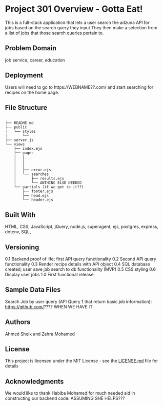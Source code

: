 # Project 301 Overview - Gotta Eat!
This is a full-stack application that lets a user search the adzuna API for jobs based on the search query they input They then make a selection from a list of jobs that those search queries pertain to.

## Problem Domain
job service, career, education

## Deployment
Users will need to go to https://WEBNAME??.com/ and start searching for recipes on the home page.

## File Structure

```

├── README.md
├── public
|   └── styles
|       └──
├── server.js
└── views
    ├── index.ejs
    ├── pages
    │   |
    │   │   
    │   │   
    │   ├── error.ejs
    │   └── searches
    │       ├── results.ejs
    │       └── ANTHING ELSE NEEDED
    └── partials (if we get to it??)
        ├── footer.ejs
        ├── head.ejs
        └── header.ejs
```

## Built With
HTML, CSS, JavaScript, jQuery, node.js, superagent, ejs, postgres, express, dotenv, SQL, 

## Versioning
0.1 Backend proof of life; first API query functionality
0.2 Second API query functionality
0.3 Render recipe details with API object
0.4 SQL database created; user save job search to db functionality (MVP)
0.5 CSS styling
0.6 Display user jobs
1.0 First functional release

## Sample Data Files
Search Job by user query (API Query 1 that return basic job information): https://github.com/???? WHEN WE HAVE IT



## Authors
Ahmed Sheik and Zahra Mohamed

## License
This project is licensed under the MIT License - see the [LICENSE.md](LICENSE.md) file for details

## Acknowledgments
We would like to thank Habiba Mohamed for much needed aid in constructing our backend code. ASSUMING SHE HELPS???


